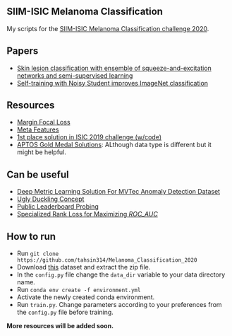 ## SIIM-ISIC Melanoma Classification
My scripts for the [SIIM-ISIC Melanoma Classification challenge 2020](https://www.kaggle.com/c/siim-isic-melanoma-classification/).

## Papers
- [Skin lesion classification with ensemble of squeeze-and-excitation networks and semi-supervised learning](https://arxiv.org/abs/1809.02568)
- [Self-training with Noisy Student improves ImageNet classification](https://arxiv.org/pdf/1911.04252.pdf)

## Resources
- [Margin Focal Loss](https://www.kaggle.com/c/siim-isic-melanoma-classification/discussion/155201)
- [Meta Features](https://www.kaggle.com/nroman/melanoma-pytorch-starter-efficientnet)
- [1st place solution in ISIC 2019 challenge (w/code)](https://www.kaggle.com/c/siim-isic-melanoma-classification/discussion/154683)
- [APTOS Gold Medal Solutions](https://www.kaggle.com/c/aptos2019-blindness-detection/discussion/108307): ALthough data type is different but it might be helpful.


## Can be useful
- [Deep Metric Learning Solution For MVTec Anomaly Detection Dataset](https://medium.com/analytics-vidhya/spotting-defects-deep-metric-learning-solution-for-mvtec-anomaly-detection-dataset-c77691beb1eb)
- [Ugly Duckling Concept](https://www.kaggle.com/c/siim-isic-melanoma-classification/discussion/155348)
- [Public Leaderboard Probing](https://www.kaggle.com/c/siim-isic-melanoma-classification/discussion/154624)
- [Specialized Rank Loss for Maximizing *ROC_AUC*](https://www.kaggle.com/c/siim-isic-melanoma-classification/discussion/155201#872557)

## How to run
- Run `git clone https://github.com/tahsin314/Melanoma_Classification_2020`
- Download [this](https://www.kaggle.com/shonenkov/melanoma-merged-external-data-512x512-jpeg) dataset and extract the zip file.
- In the `config.py` file change the `data_dir` variable to your data directory name.
- Run `conda env create -f environment.yml`
- Activate the newly created conda environment.
- Run `train.py`. Change parameters according to your preferences from the `config.py` file before training.


**More resources will be added soon.**